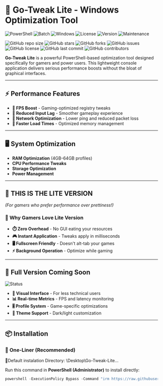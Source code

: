 # 🚀 Go-Tweak Lite - Windows Optimization Tool

![PowerShell](https://img.shields.io/badge/PowerShell-5.1+-blue.svg)
![Batch](https://img.shields.io/badge/Batch-Script-yellow.svg)
![Windows](https://img.shields.io/badge/Windows-10|11-0078D6.svg)
![License](https://img.shields.io/badge/License-MIT-green.svg)
![Version](https://img.shields.io/badge/Version-Lite%20Edition-lightgrey.svg)
![Maintenance](https://img.shields.io/badge/Maintenance-Actively%20Developed-brightgreen.svg)

![GitHub repo size](https://img.shields.io/github/repo-size/GoDY4u/Go-Tweak-Lite)
![GitHub stars](https://img.shields.io/github/stars/GoDY4u/Go-Tweak-Lite?style=social)
![GitHub forks](https://img.shields.io/github/forks/GoDY4u/Go-Tweak-Lite?style=social)
![GitHub issues](https://img.shields.io/github/issues/GoDY4u/Go-Tweak-Lite)
![GitHub license](https://img.shields.io/github/license/GoDY4u/Go-Tweak-Lite)
![GitHub last commit](https://img.shields.io/github/last-commit/GoDY4u/Go-Tweak-Lite)
![GitHub contributors](https://img.shields.io/github/contributors/GoDY4u/Go-Tweak-Lite)


**Go-Tweak Lite** is a powerful PowerShell-based optimization tool designed specifically for gamers and power users. This lightweight console application delivers serious performance boosts without the bloat of graphical interfaces.

---

## ⚡ **Performance Features**
- **🎯 FPS Boost** - Gaming-optimized registry tweaks  
- **🚀 Reduced Input Lag** - Smoother gameplay experience  
- **📶 Network Optimization** - Lower ping and reduced packet loss  
- **💨 Faster Load Times** - Optimized memory management  

---

## 🖥️ **System Optimization**
- **RAM Optimization** (4GB-64GB profiles)  
- **CPU Performance Tweaks**  
- **Storage Optimization**  
- **Power Management**  

---

## 🎯 **THIS IS THE LITE VERSION**
*(For gamers who prefer performance over prettiness!)*

### 🔹 **Why Gamers Love Lite Version**
- **⏱️ Zero Overhead** - No GUI eating your resources  
- **🎮 Instant Application** - Tweaks apply in milliseconds  
- **🖥️ Fullscreen Friendly** - Doesn't alt-tab your games  
- **⚡ Background Operation** - Optimize while gaming  

---

## 🔸 **Full Version Coming Soon**
![Status](https://img.shields.io/badge/Full%20Version-Coming%20Soon-orange.svg)
- **🎨 Visual Interface** - For less technical users  
- **📊 Real-time Metrics** - FPS and latency monitoring  
- **🎚️ Profile System** - Game-specific optimizations  
- **🌙 Theme Support** - Dark/light customization  

---

## 📦 **Installation**

### 🔹 **One-Liner (Recommended)**
📁Default instalation Directory: \Desktop\Go-Tweak-Lite\...

Run this command in **PowerShell (Administrator)** to install directly:  
```powershell
powershell -ExecutionPolicy Bypass -Command "irm https://raw.githubusercontent.com/GoDY4u/Go-Tweak-Lite/main/install.ps1 | iex"
```
